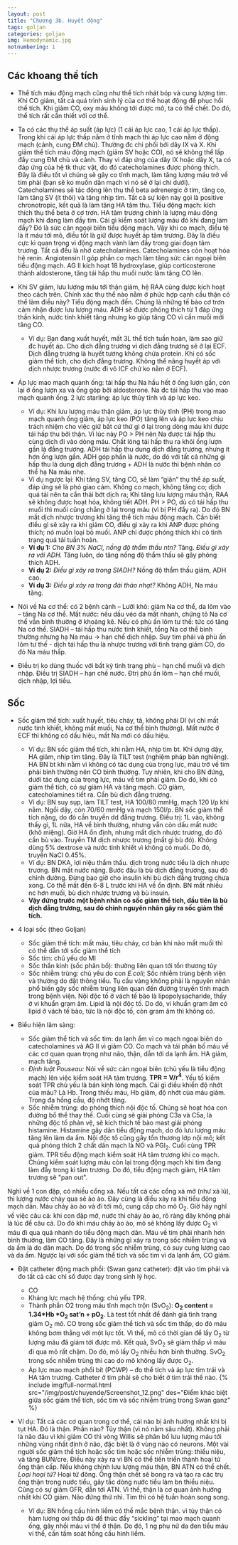 ```yaml
---
layout: post
title: "Chương 3b. Huyết động"
tags: goljan
categories: goljan
img: Hemodynamic.jpg
notnumbering: 1
---
```


## Các khoang thể tích
- Thể tích máu động mạch cũng như thể tích nhát bóp và cung lượng tim. Khi CO giảm, tất cả quá trình sinh lý của cơ thể hoạt động để phục hồi thể tích. Khi giảm CO, oxy máu không tới được mô, ta có thể chết. Do đó, thể tích rất cần thiết với cơ thể.
- Ta có các thụ thể áp suất (áp lực) (1 cái áp lực cao, 1 cái áp lực thấp). Trong khi cái áp lực thấp nằm ở tĩnh mạch thì áp lực cao nằm ở động mạch (cảnh, cung ĐM chủ). Thường đc chi phối bởi dây IX và X. Khi giảm thể tích máu động mạch (giảm SV hoặc CO), nó sẽ không thể lấp đầy cung ĐM chủ và cảnh. Thay vì đáp ứng của dây IX hoặc dây X, ta có đáp ứng của hệ tk thực vật, do đó catecholamines được phóng thích. Đây là điều tốt vì chúng sẽ gây co tĩnh mạch, làm tăng lượng máu trở về tim phải (bạn sẽ ko muốn dãn mạch vì nó sẽ ở lại chi dưới). Catecholamines sẽ tác động lên thụ thể beta adrenergic ở tim, tăng co, làm tăng SV (ít thôi) và tăng nhịp tim. Tất cả sự kiện này gọi là positive chronotropic, kết quả là làm tăng HA tâm thu. Tiểu động mạch: kích thích thụ thể beta ở cơ trơn. HA tâm trương chính là lượng máu động mạch khi đang làm đầy tim. Cái gì kiểm soát lượng máu đó khi đang làm đầy? Đó là sức cản ngoại biên tiểu động mạch. Vậy khi co mạch, điều tệ là ít máu tới mô, điều tốt là giữ được huyết áp tâm trương. Đây là điều cực kì quan trọng vì động mạch vành làm đầy trong giai đoạn tâm trương. Tất cả đều là nhờ catecholamines. Catecholamines còn hoạt hóa hệ renin. Angiotensin II góp phần co mạch làm tăng sức cản ngoại biên tiểu động mạch. AG II kích hoạt 18 hydroxylase, giúp corticosterone thành aldosterone, tăng tái hấp thu muối nước làm tăng CO lên.
- Khi SV giảm, lưu lượng máu tới thận giảm, hệ RAA cũng được kích hoạt theo cách trên. Chính xác thụ thể nào nằm ở phức hợp cạnh cầu thận có thể làm điều này? Tiểu động mạch đến. Chúng là những tế bào cơ trơn cảm nhận được lưu lượng máu. ADH sẽ được phóng thích từ 1 đáp ứng thần kinh, nước tinh khiết tăng nhưng ko giúp tăng CO vì cần muối mới tăng CO.
	- Ví dụ:  Bạn đang xuất huyết, mất 3L thể tích tuần hoàn, làm sao giữ đc huyết áp. Cho dịch đẳng trương vì dịch đẳng trương sẽ ở lại ECF. Dịch đẳng trương là huyết tương không chứa protein. Khi có sốc giảm thể tích, cho dịch đẳng trương. Không thể nâng huyết áp với dịch nhược trương (nước đi vô ICF chứ ko nằm ở ECF).

- Áp lực mao mạch quanh ống: tái hấp thu Na hầu hết ở ống lượn gần, còn lại ở ống lượn xa và ống góp bởi aldosterone. Na đc tái hấp thu vào mao mạch quanh ống. 2 lực starling: áp lực thủy tĩnh và áp lực keo.
	- Ví dụ: Khi lưu lượng máu thận giảm, áp lực thủy tĩnh (PH) trong mao mạch quanh ống giảm, áp lực keo (PO) tăng lên và áp lực keo chịu trách nhiệm cho việc giữ bất cứ thứ gì ở lại trong dòng máu khi được tái hấp thu bởi thận. Vì lúc này PO > PH nên Na được tái hấp thu cùng dịch đi vào dòng máu. Chất lỏng tái hấp thu ra khỏi ống lượn gần là đẳng trương. ADH tái hấp thu dung dịch đẳng trương, nhưng ít hơn ống lượn gần. ADH góp phần là nước, do đó với tất cả những gì hấp thu là dung dịch đẳng trương + ADH là nước thì bệnh nhân có thể hạ Na máu nhẹ. 
	- Ví dụ ngược lại: Khi tăng SV, tăng CO, sẽ làm “giãn” thụ thể áp suất, đáp ứng sẽ là phó giao cảm. Không co mạch, không tăng co; dịch quá tải nên ta cần thải bớt dịch ra; Khi tăng lưu lượng máu thận, RAA sẽ không được hoạt hóa, không tiết ADH. PH > PO, dù có tái hấp thu muối thì muối cũng chẳng ở lại trong máu (vì bị PH đẩy ra). Do đó BN mất dịch nhược trương khi tăng thể tích máu động mạch. Cần biết điều gì sẽ xảy ra khi giảm CO, điều gì xảy ra khi ANP được phóng thích; nó muốn loại bỏ muối. ANP chỉ được phóng thích khi có tình trạng quá tải tuần hoàn.
	- **Ví dụ 1:** *Cho BN 3% NaCl, nồng độ thẩm thấu ntn?* Tăng. *Điều gì xảy ra với ADH.* Tăng luôn, do tăng nồng độ thẩm thấu sẽ gây phóng thích ADH.
	- **Ví dụ 2:** *Điều gì xảy ra trong SIADH?* Nồng độ thẩm thấu giảm, ADH cao.
	- **Ví dụ 3:** *Điều gì xảy ra trong đái tháo nhạt?* Không ADH, Na máu tăng.
- Nói về Na cơ thể: có 2 bệnh cảnh – Lưỡi khô: giảm Na cơ thể, da lõm vào – tăng Na cơ thể. Mất nước: nếu dấu véo da mất nhanh, chứng tỏ Na cơ thể vẫn bình thường ở khoảng kẽ. Nếu có phù ấn lõm tư thế: tức có tăng Na cơ thể. SIADH – tái hấp thu nước tinh khiết, tổng Na cơ thể bình thường nhưng hạ Na máu → hạn chế dịch nhập. Suy tim phải và phù ấn lõm tư thế - dịch tái hấp thu là nhược trương với tình trạng giảm CO, do đó Na máu thấp.
- Điều trị ko dùng thuốc với bất kỳ tình trạng phù – hạn chế muối và dịch nhập. Điều trị SIADH – hạn chế nước. Đtrị phù ấn lõm – hạn chế muối, dịch nhập, lợi tiểu.

## Sốc
- Sốc giảm thể tích: xuất huyết, tiêu chảy, tả, không phải DI (vì chỉ mất nước tinh khiết, không mất muối, Na cơ thể bình thường). Mất nước ở ECF thì không có dấu hiệu, mất Na mới có dấu hiệu.
	- Ví dụ: BN sốc giảm thể tích, khi nằm HA, nhịp tim bt. Khi dựng dậy, HA giảm, nhịp tim tăng. Đây là TILT test (nghiệm pháp bàn nghiêng). HA BN bt khi nằm vì không có tác dụng của trọng lực, máu trở về tim phải bình thường nên CO bình thường. Tuy nhiên, khi cho BN đứng, dưới tác dụng của trọng lực, máu về tim phải giảm. Do đó, khi có giảm thể tích, có sự giảm HA và tăng mạch. CO giảm, catecholamines tiết ra. Cần bù dịch đẳng trương.
	- Ví dụ: BN suy sụp, làm TILT test, HA 100/80 mmHg, mạch 120 l/p khi nằm. Ngồi dậy, còn 70/60 mmHg và mạch 150l/p. BN sốc giảm thể tích nặng, do đó cần truyền dd đẳng trương. Điều trị: 1L vào, không thấy gì, 1L nữa, HA về bình thường, nhưng vẫn còn dấu mất nước (khô miệng). Giờ HA ổn định, nhưng mất dịch nhược trương, do đó cần bù vào. Truyền TM dịch nhược trương (mất gì bù đó). Không dùng 5% dextrose và nước tinh khiết vì không có muối. Do đó, truyền NaCl 0.45%.
	- Ví dụ: BN DKA, lợi niệu thẩm thấu. dịch trong nước tiểu là dịch nhược trương. BN mất nước nặng. Bước đầu là bù dịch đẳng trương, sau đó chỉnh đường. Đừng bao giờ cho insulin khi bù dịch đẳng trương chưa xong. Có thể mất đến 6-8 L trước khi HA về ổn định. BN mất nhiều nc hơn muối, bù dịch nhược trương và bù insuin.
	- **Vậy đứng trước một bệnh nhân có sốc giảm thể tích, đầu tiên là bù dịch đẳng trương, sau đó chỉnh nguyên nhân gây ra sốc giảm thể tích.**

- 4 loại sốc (theo Goljan)
	- Sốc giảm thể tích: mất máu, tiêu chảy, cơ bản khi nào mất muối thì có thể dẫn tới sốc giảm thể tích
	- Sốc tim: chủ yếu do MI
	- Sốc thần kinh (sốc phân bố): thường liên quan tới tổn thương tủy  
	- Sốc nhiễm trùng: chủ yếu do con *E.coli*; Sốc nhiễm trùng bệnh viện và thường do đặt thông tiểu. Tụ cầu vàng không phải là nguyên nhân phổ biến gây sốc nhiễm trùng liên quan đến đường truyền tĩnh mạch trong bệnh viện. Nội độc tố ở vách tế bào là lipopolysacharide, thấy ở vi khuẩn gram âm. Lipid là nội độc tố. Do đó, vi khuẩn gram âm có lipid ở vách tế bào, tức là nội độc tố, còn gram âm thì không có.
- Biểu hiện lâm sàng:
	- Sốc giảm thể tích và sốc tim: da lạnh ẩm vì co mạch ngoại biên do catecholamines và AG II vì giảm CO. Co mạch và tái phân bố máu về các cơ quan quan trọng như não, thận, dẫn tới da lạnh ẩm. HA giảm, mạch tăng.
	- *Định luật Pouseau:* Nói về sức cản ngoại biên (chủ yếu là tiểu động mạch) lên việc kiểm soát HA tâm trương. **TPR = V/r<sup>4</sup>**. Yếu tố kiểm soát TPR chủ yếu là bán kính lòng mạch. Cái gì điều khiển độ nhớt của máu? Là Hb. Trong thiếu máu, Hb giảm, độ nhớt của máu giảm. Trong đa hồng cầu, độ nhớt tăng.
	- Sốc nhiễm trùng: do phóng thích nội độc tố. Chúng sẽ hoạt hóa con đường bổ thể thay thế. Cuối cùng sẽ giải phóng C3a và C5a, là những độc tố phản vệ, sẽ kích thích tế bào mast giải phóng histamine. Histamine gây dãn tiểu động mạch, do đó lưu lượng máu tăng lên làm da ấm. Nội độc tố cũng gây tổn thương lớp nội mô; kết quả phóng thích 2 chất dãn mạch là NO và PGI<sub>2</sub>. Cuối cùng TPR giảm. TPR tiểu động mạch kiểm soát HA tâm trương khi co mạch. Chúng kiểm soát lượng máu còn lại trong động mạch khi tim đang làm đầy trong kì tâm trương. Do đó, tiểu động mạch giảm, HA tâm trương sẽ "pan out".
<div class="alert alert-success" role="alert">
  Nghĩ về 1 con đập, có nhiều cổng xả. Nếu tất cả các cổng xả mở (như xả lũ), thì lượng nước chảy qua sẽ ào ào. Đây cũng là điều xảy ra khi tiểu động mạch dãn. Máu chảy ào ào và đi tới mô, cung cấp cho mô O<sub>2</sub>. Giờ hãy nghĩ về việc câu cá: khi con đập mở, nước thì chảy ào ào, rõ ràng đây không phải là lúc để câu cá. Do đó khi máu chảy ào ào, mô sẽ không lấy được O<sub>2</sub> vì máu đi qua quá nhanh do tiểu động mạch dãn. Máu về tim phải nhanh hơn bình thường, làm CO tăng. Đây là những gì xảy ra trong sốc nhiễm trùng và da ấm là do dãn mạch. Do đó trong sốc nhiễm trùng, có suy cung lượng cao và da ấm. Ngược lại với sốc giảm thể tích và sốc tim vì da lạnh ẩm, CO giảm. 
</div>

- Đặt catheter động mạch phổi: (Swan ganz catheter): đặt vào tim phải và đo tất cả các chỉ số được dạy trong sinh lý học.
	- CO
	- Kháng lực mạch hệ thống: chủ yếu TPR.
	- Thành phần O2 trong máu tĩnh mạch trộn (SvO<sub>2</sub>): **O<sub>2</sub> content = 1.34*Hb *O<sub>2</sub> sat’n + pO<sub>2</sub>**. Là test tốt nhất để đánh giá tình trạng giảm O<sub>2</sub> mô. CO trong sốc giảm thể tích và sốc tim thấp, do đó máu không bơm thẳng với một lực tốt. Vì thế, mô có thời gian để lấy O<sub>2</sub> từ lượng máu đã giảm tới được mô. Kết quả, SvO<sub>2</sub> sẽ giảm thấp vì máu đi qua mô rất chậm. Do đó, mô lấy O<sub>2</sub> nhiều hơn bình thường. SvO<sub>2</sub> trong sốc nhiễm trùng thì cao do mô không lấy được O<sub>2</sub>.
	- Áp lực mao mạch phổi bít (PCWP) – đo thể tích và áp lực tim trái và HA tâm trương. Catheter ở tim phải sẽ cho biết ở tim trái thế nào.
{% include img/full-normal.html src="/img/post/chuyende/Screenshot_12.png" des="Điểm khác biệt giữa sốc giảm thể tích, sốc tim và sốc nhiễm trùng trong Swan ganz" %}

- Ví dụ: Tất cả các cơ quan trong cơ thể, cái nào bị ảnh hưởng nhất khi bị tụt HA. Đó là thận. Phần nào? Tủy thận (vì nó nằm sâu nhất). Không phải là não đâu vì khi giảm CO thì vòng Willis sẽ phân bố lưu lượng máu tới những vùng nhất định ở não, đặc biệt là ở vùng nào có neurons. Một vài người sốc giảm thể tích hoặc sốc tim hoặc sốc nhiễm trùng: thiểu niệu, và tăng BUN/cre. Điều này xảy ra vì BN có thể tiến triển thành hoại tử ống thận cấp. Nếu không chỉnh lưu lượng máu thận, BN ATN có thể chết. *Loại hoại tử?* Hoại tử đông. Ống thận chết sẽ bong ra và tạo ra các trụ ống thận trong nước tiểu, gây tắc dòng nước tiểu làm bn thiểu niệu. Cũng có sự giảm GFR, dẫn tới ATN. Vì thế, thận là cơ quan ảnh hưởng nhất khi CO giảm. Não đứng thứ nhì. Tim thì có hệ tuần hoàn song song.
	- Ví dụ: BN hồng cầu hình liềm có thể mắc bệnh thận. vì tủy thận có hàm lượng oxi thấp đủ để thúc đẩy “sickling” tại mao mạch quanh ống, gây nhồi máu vi thể ở thận. Do đó, 1 ng phụ nữ da đen tiểu máu vi thể, cần tầm soát hồng cầu hình liềm.
  





